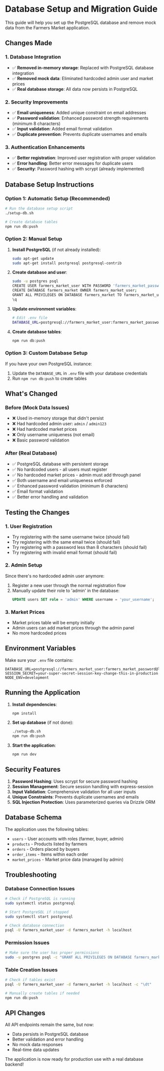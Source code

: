# Database Setup and Migration Guide

This guide will help you set up the PostgreSQL database and remove mock data from the Farmers Market application.

## Changes Made

### 1. Database Integration
- ✅ **Removed in-memory storage**: Replaced with PostgreSQL database integration
- ✅ **Removed mock data**: Eliminated hardcoded admin user and market prices
- ✅ **Real database storage**: All data now persists in PostgreSQL

### 2. Security Improvements
- ✅ **Email uniqueness**: Added unique constraint on email addresses
- ✅ **Password validation**: Enhanced password strength requirements (minimum 8 characters)
- ✅ **Input validation**: Added email format validation
- ✅ **Duplicate prevention**: Prevents duplicate usernames and emails

### 3. Authentication Enhancements
- ✅ **Better registration**: Improved user registration with proper validation
- ✅ **Error handling**: Better error messages for duplicate users
- ✅ **Security**: Password hashing with scrypt (already implemented)

## Database Setup Instructions

### Option 1: Automatic Setup (Recommended)
```bash
# Run the database setup script
./setup-db.sh

# Create database tables
npm run db:push
```

### Option 2: Manual Setup
1. **Install PostgreSQL** (if not already installed):
   ```bash
   sudo apt-get update
   sudo apt-get install postgresql postgresql-contrib
   ```

2. **Create database and user**:
   ```bash
   sudo -u postgres psql
   CREATE USER farmers_market_user WITH PASSWORD 'farmers_market_password';
   CREATE DATABASE farmers_market OWNER farmers_market_user;
   GRANT ALL PRIVILEGES ON DATABASE farmers_market TO farmers_market_user;
   \q
   ```

3. **Update environment variables**:
   ```bash
   # Edit .env file
   DATABASE_URL=postgresql://farmers_market_user:farmers_market_password@localhost:5432/farmers_market
   ```

4. **Create database tables**:
   ```bash
   npm run db:push
   ```

### Option 3: Custom Database Setup
If you have your own PostgreSQL instance:
1. Update the `DATABASE_URL` in `.env` file with your database credentials
2. Run `npm run db:push` to create tables

## What's Changed

### Before (Mock Data Issues)
- ❌ Used in-memory storage that didn't persist
- ❌ Had hardcoded admin user: `admin` / `admin123`
- ❌ Had hardcoded market prices
- ❌ Only username uniqueness (not email)
- ❌ Basic password validation

### After (Real Database)
- ✅ PostgreSQL database with persistent storage
- ✅ No hardcoded users - all users must register
- ✅ No hardcoded market prices - admin must add through panel
- ✅ Both username and email uniqueness enforced
- ✅ Enhanced password validation (minimum 8 characters)
- ✅ Email format validation
- ✅ Better error handling and validation

## Testing the Changes

### 1. User Registration
- Try registering with the same username twice (should fail)
- Try registering with the same email twice (should fail)
- Try registering with a password less than 8 characters (should fail)
- Try registering with invalid email format (should fail)

### 2. Admin Setup
Since there's no hardcoded admin user anymore:
1. Register a new user through the normal registration flow
2. Manually update their role to 'admin' in the database:
   ```sql
   UPDATE users SET role = 'admin' WHERE username = 'your_username';
   ```

### 3. Market Prices
- Market prices table will be empty initially
- Admin users can add market prices through the admin panel
- No more hardcoded prices

## Environment Variables

Make sure your `.env` file contains:
```env
DATABASE_URL=postgresql://farmers_market_user:farmers_market_password@localhost:5432/farmers_market
SESSION_SECRET=your-super-secret-session-key-change-this-in-production
NODE_ENV=development
```

## Running the Application

1. **Install dependencies**:
   ```bash
   npm install
   ```

2. **Set up database** (if not done):
   ```bash
   ./setup-db.sh
   npm run db:push
   ```

3. **Start the application**:
   ```bash
   npm run dev
   ```

## Security Features

1. **Password Hashing**: Uses scrypt for secure password hashing
2. **Session Management**: Secure session handling with express-session
3. **Input Validation**: Comprehensive validation for all user inputs
4. **Unique Constraints**: Prevents duplicate usernames and emails
5. **SQL Injection Protection**: Uses parameterized queries via Drizzle ORM

## Database Schema

The application uses the following tables:
- `users` - User accounts with roles (farmer, buyer, admin)
- `products` - Products listed by farmers
- `orders` - Orders placed by buyers
- `order_items` - Items within each order
- `market_prices` - Market price data (managed by admin)

## Troubleshooting

### Database Connection Issues
```bash
# Check if PostgreSQL is running
sudo systemctl status postgresql

# Start PostgreSQL if stopped
sudo systemctl start postgresql

# Check database connection
psql -U farmers_market_user -d farmers_market -h localhost
```

### Permission Issues
```bash
# Make sure the user has proper permissions
sudo -u postgres psql -c "GRANT ALL PRIVILEGES ON DATABASE farmers_market TO farmers_market_user;"
```

### Table Creation Issues
```bash
# Check if tables exist
psql -U farmers_market_user -d farmers_market -h localhost -c "\dt"

# Manually create tables if needed
npm run db:push
```

## API Changes

All API endpoints remain the same, but now:
- Data persists in PostgreSQL database
- Better validation and error handling
- No mock data responses
- Real-time data updates

The application is now ready for production use with a real database backend!